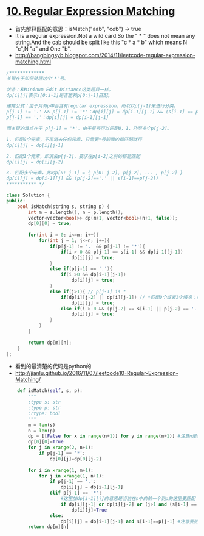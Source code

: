 # [10. Regular Expression Matching](https://leetcode.com/problems/regular-expression-matching/?tab=Description)
* 首先解释匹配的意思：isMatch("aab", "c*a*b") → true
*  It is a regular expression.Not a wild card.So the " * " does not mean any string.And the cab should be split like this "c * a * b" which means N "c",N "a" and One "b".
*  http://bangbingsyb.blogspot.com/2014/11/leetcode-regular-expression-matching.html

```C++
/*************
关键在于如何处理这个'*'号。

状态：和Mininum Edit Distance这类题目一样。
dp[i][j]表示s[0:i-1]是否能和p[0:j-1]匹配。

递推公式：由于只有p中会含有regular expression，所以以p[j-1]来进行分类。
p[j-1] != '.' && p[j-1] != '*'：dp[i][j] = dp[i-1][j-1] && (s[i-1] == p[j-1])
p[j-1] == '.'：dp[i][j] = dp[i-1][j-1]

而关键的难点在于 p[j-1] = '*'。由于星号可以匹配0，1，乃至多个p[j-2]。

1. 匹配0个元素，不用消去任何元素，只需要*号前面的都匹配就行
dp[i][j] = dp[i][j-1]

2. 匹配1个元素，即消去p[j-2]，要求在p[i-2]之前的都能匹配
dp[i][j] = dp[i][j-2]

3. 匹配多个元素，此时p[0: j-1] = { p[0: j-2], p[j-2], ... , p[j-2] }
dp[i][j] = dp[i-1][j] && (p[j-2]=='.' || s[i-1]==p[j-2])
*********** */

class Solution {
public:
    bool isMatch(string s, string p) {
        int m = s.length(), n = p.length();
        vector<vector<bool>> dp(m+1, vector<bool>(n+1, false));
        dp[0][0] = true;
        
        for(int i = 0; i<=m; i++){
            for(int j = 1; j<=n; j++){
                if(p[j-1] != '.' && p[j-1] != '*'){
                    if(i > 0 && p[j-1] == s[i-1] && dp[i-1][j-1])
                        dp[i][j] = true;
                }
                else if(p[j-1] == '.'){
                    if(i >0 && dp[i-1][j-1])
                        dp[i][j] = true;
                }
                else if(j>1){ // p[j-1] is *
                    if(dp[i][j-2] || dp[i][j-1]) // *匹配0个或者1个情况：匹配0个时无论当前字符p[j-1]是什么都无所谓
                        dp[i][j] = true;
                    else if(i > 0 && (p[j-2] == s[i-1] || p[j-2] == '.') && dp[i-1][j]) // s的当前字符等于p当前字符(就是*)的前一个字符
                        dp[i][j] = true;
                }
            }
        }
        
        return dp[m][n];
    }
};
```

* 看到的最清楚的代码是python的
* http://jianlu.github.io/2016/11/07/leetcode10-Regular-Expression-Matching/

```python
    def isMatch(self, s, p):
        """
        :type s: str
        :type p: str
        :rtype: bool
        """
        m = len(s)
        n = len(p)
        dp = [[False for x in range(n+1)] for y in range(m+1)] #注意n是列数,m是行数
        dp[0][0]=True
        for j in xrange(2, n+1):
            if p[j-1] == '*':
                dp[0][j]=dp[0][j-2]
                
        for i in xrange(1, m+1):
            for j in xrange(1, n+1):
                if p[j-1] == '.':
                    dp[i][j] = dp[i-1][j-1]
                elif p[j-1] == '*':
                    #这里加dp[i-1][j]的意思是当前在s中的前一个到p的这里要匹配
                    if dp[i][j-1] or dp[i][j-2] or (j>1 and (s[i-1] == p[j-2] or p[j-2]=='.') and dp[i-1][j]):
                        dp[i][j]=True
                else:
                    dp[i][j] = dp[i-1][j-1] and s[i-1]==p[j-1] #注意要把dp[i-1][j-1]放在前
        return dp[m][n]
```























